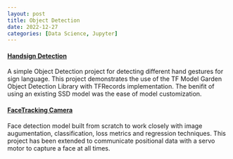 ```yaml
---
layout: post
title: Object Detection
date: 2022-12-27
categories: [Data Science, Jupyter]
---
```


#### [Handsign Detection](https://nbviewer.org/github/jeongwoongc/jeongwoongc.github.io/blob/main/all_collections/JupyterNBs/ObjectDetection_Handgestures/ObjectDetection_Handgestures.ipynb#Collect-Images-Using-OpenCV)

A simple Object Detection project for detecting different hand gestures for sign language. This project demonstrates the use of the TF Model Garden Object Detection Library with TFRecords implementation. The benifit of using an existing SSD model was the ease of model customization.

#### [FaceTracking Camera](https://nbviewer.org/github/jeongwoongc/jeongwoongc.github.io/blob/main/all_collections/JupyterNBs/ObjectDetection_FaceTracking/ObjectDetection_FaceTracking.ipynb#Collect-Images-Using-OpenCV)

Face detection model built from scratch to work closely with image augumentation, classification, loss metrics and regression techniques. This project has been extended to communicate positional data with a servo motor to capture a face at all times.

<!-- #### [Insert Project](https://github.com/jeongwoongc/jeongwoongc.github.io) -->